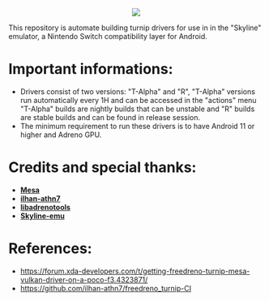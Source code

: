 <p align="center">
<img src="https://telegra.ph/file/63779d73be339db1ed2cc.jpg" >
</p>

This repository is automate building turnip drivers for use in
in the "Skyline" emulator, a Nintendo Switch compatibility layer for Android.

# Important informations:
- Drivers consist of two versions: "T-Alpha" and "R", "T-Alpha" versions run automatically every 1H and can be accessed in the "actions" menu
"T-Alpha" builds are nightly builds that can be unstable and "R" builds are stable builds and can be found in release session.
- The minimum requirement to run these drivers is to have Android 11 or higher and Adreno GPU.

# Credits and special thanks:
- [**Mesa**](https://gitlab.freedesktop.org/mesa/mesa)
- [**ilhan-athn7**](https://github.com/ilhan-athn7)
- [**libadrenotools**](https://github.com/bylaws/libadrenotools)
- [**Skyline-emu**](https://github.com/skyline-emu)

# References:
- https://forum.xda-developers.com/t/getting-freedreno-turnip-mesa-vulkan-driver-on-a-poco-f3.4323871/
- https://github.com/ilhan-athn7/freedreno_turnip-CI
